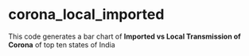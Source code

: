 # corona_local_imported
This code generates a bar chart of **Imported vs Local Transmission of Corona** of top ten states of India
